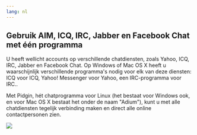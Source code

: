 ```yaml
---
lang: nl
---
```





<h2>Gebruik AIM, ICQ, IRC, Jabber en Facebook Chat met één programma</h2>

U heeft wellicht accounts op verschillende chatdiensten, zoals Yahoo, ICQ, IRC, Jabber 
en Facebook Chat. Op Windows of Mac OS X heeft u waarschijnlijk verschillende programma's nodig voor elk van deze diensten: ICQ voor ICQ, Yahoo! Messenger voor Yahoo, een IRC-programma voor IRC..


Met Pidgin, hét chatprogramma voor Linux (het bestaat voor Windows ook, en voor Mac OS X bestaat het onder de naam "Adium"), kunt u met alle chatdiensten tegelijk verbinding maken en direct alle online contactpersonen zien.


<img src="Images/gaim_im_services.png" />




